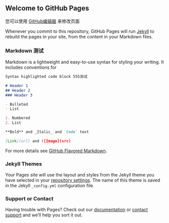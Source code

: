 ## Welcome to GitHub Pages

您可以使用 [GitHub编辑器](https://github.com/axuanfeng/Squad/edit/main/README.md) 来修改页面

Whenever you commit to this repository, GitHub Pages will run [Jekyll](https://jekyllrb.com/) to rebuild the pages in your site, from the content in your Markdown files.

### Markdown 测试

Markdown is a lightweight and easy-to-use syntax for styling your writing. It includes conventions for

```markdown
Syntax highlighted code block 555测试

# Header 1
## Header 2
### Header 3

- Bulleted
- List

1. Numbered
2. List

**Bold** and _Italic_ and `Code` text

[Link](url) and ![Image](src)
```

For more details see [GitHub Flavored Markdown](https://guides.github.com/features/mastering-markdown/).

### Jekyll Themes

Your Pages site will use the layout and styles from the Jekyll theme you have selected in your [repository settings](https://github.com/axuanfeng/Squad/settings). The name of this theme is saved in the Jekyll `_config.yml` configuration file.

### Support or Contact

Having trouble with Pages? Check out our [documentation](https://docs.github.com/categories/github-pages-basics/) or [contact support](https://github.com/contact) and we’ll help you sort it out.
